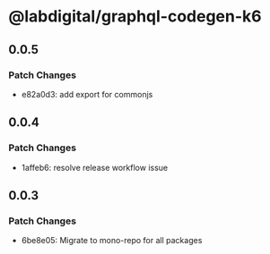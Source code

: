 # @labdigital/graphql-codegen-k6

## 0.0.5

### Patch Changes

- e82a0d3: add export for commonjs

## 0.0.4

### Patch Changes

- 1affeb6: resolve release workflow issue

## 0.0.3

### Patch Changes

- 6be8e05: Migrate to mono-repo for all packages
